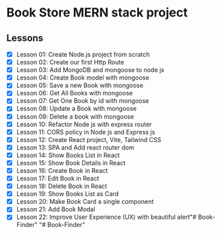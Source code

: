 # Book Store MERN stack project

## Lessons

- [x] Lesson 01: Create Node.js project from scratch
- [x] Lesson 02: Create our first Http Route
- [x] Lesson 03: Add MongoDB and mongoose to node js
- [x] Lesson 04: Create Book model with mongoose
- [x] Lesson 05: Save a new Book with mongoose
- [x] Lesson 06: Get All Books with mongoose
- [x] Lesson 07: Get One Book by id with mongoose
- [x] Lesson 08: Update a Book with mongoose
- [x] Lesson 09: Delete a book with mongoose
- [x] Lesson 10: Refactor Node js with express router
- [x] Lesson 11: CORS policy in Node js and Express js
- [x] Lesson 12: Create React project, Vite, Tailwind CSS
- [x] Lesson 13: SPA and Add react router dom
- [x] Lesson 14: Show Books List in React
- [x] Lesson 15: Show Book Details in React
- [x] Lesson 16: Create Book in React
- [x] Lesson 17: Edit Book in React
- [x] Lesson 18: Delete Book in React
- [x] Lesson 19: Show Books List as Card
- [x] Lesson 20: Make Book Card a single component
- [x] Lesson 21: Add Book Modal
- [x] Lesson 22: Improve User Experience (UX) with beautiful alert"# Book-Finder" 
"# Book-Finder" 
